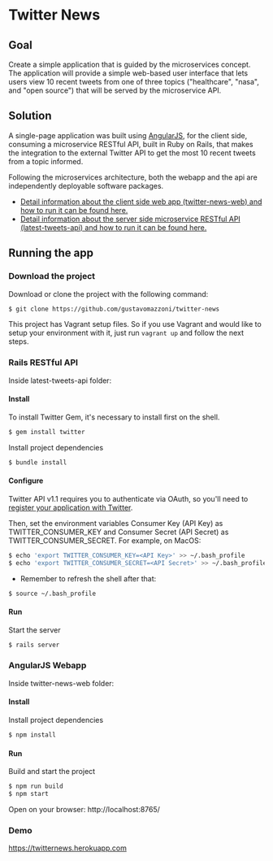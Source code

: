 # Twitter News
## Goal
Create a simple application that is guided by the microservices concept. The application will provide a simple web-based user interface that lets users view 10 recent tweets from one of three topics ("healthcare", "nasa", and "open source") that will be served by the microservice API.

## Solution
A single-page application was built using [AngularJS](https://angularjs.org/), for the client side, consuming a microservice RESTful API, built in Ruby on Rails, that makes the integration to the external Twitter API to get the most 10 recent tweets from a topic informed.

Following the microservices architecture, both the webapp and the api are independently deployable software packages.

* [Detail information about the client side web app (twitter-news-web) and how to run it can be found here.](/twitter-news-web)
* [Detail information about the server side microservice RESTful API (latest-tweets-api) and how to run it can be found here.](/latest-tweets-api)

## Running the app
### Download the project
Download or clone the project with the following command:
```sh
$ git clone https://github.com/gustavomazzoni/twitter-news
```
This project has Vagrant setup files. So if you use Vagrant and would like to setup your environment with it, just run ```vagrant up``` and follow the next steps.

### Rails RESTful API
Inside latest-tweets-api folder:
#### Install
To install Twitter Gem, it's necessary to install first on the shell.
```sh
$ gem install twitter
```
Install project dependencies
```sh
$ bundle install
```
#### Configure
Twitter API v1.1 requires you to authenticate via OAuth, so you'll need to [register your application with Twitter](https://apps.twitter.com/).

Then, set the environment variables Consumer Key (API Key) as TWITTER_CONSUMER_KEY and Consumer Secret (API Secret) as TWITTER_CONSUMER_SECRET. For example, on MacOS:
```sh
$ echo 'export TWITTER_CONSUMER_KEY=<API Key>' >> ~/.bash_profile
$ echo 'export TWITTER_CONSUMER_SECRET=<API Secret>' >> ~/.bash_profile
```
* Remember to refresh the shell after that:
```sh
$ source ~/.bash_profile
```
#### Run
Start the server
```sh
$ rails server
```
### AngularJS Webapp
Inside twitter-news-web folder:
#### Install
Install project dependencies
```sh
$ npm install
```
#### Run
Build and start the project
```sh
$ npm run build
$ npm start
```

Open on your browser:
http://localhost:8765/

### Demo
https://twitternews.herokuapp.com
